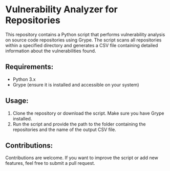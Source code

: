 # Vulnerability Analyzer for Repositories
This repository contains a Python script that performs vulnerability analysis on source code repositories using Grype. The script scans all repositories within a specified directory and generates a CSV file containing detailed information about the vulnerabilities found.

## Requirements:
- Python 3.x
- Grype (ensure it is installed and accessible on your system)

## Usage:
1. Clone the repository or download the script. Make sure you have Grype installed.
2. Run the script and provide the path to the folder containing the repositories and the name of the output CSV file.

## Contributions:
Contributions are welcome. If you want to improve the script or add new features, feel free to submit a pull request.
